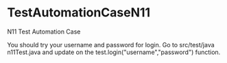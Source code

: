 # TestAutomationCaseN11
N11 Test Automation Case

You should try your username and password for login. Go to src/test/java n11Test.java and update on the test.login("username","password") function.
